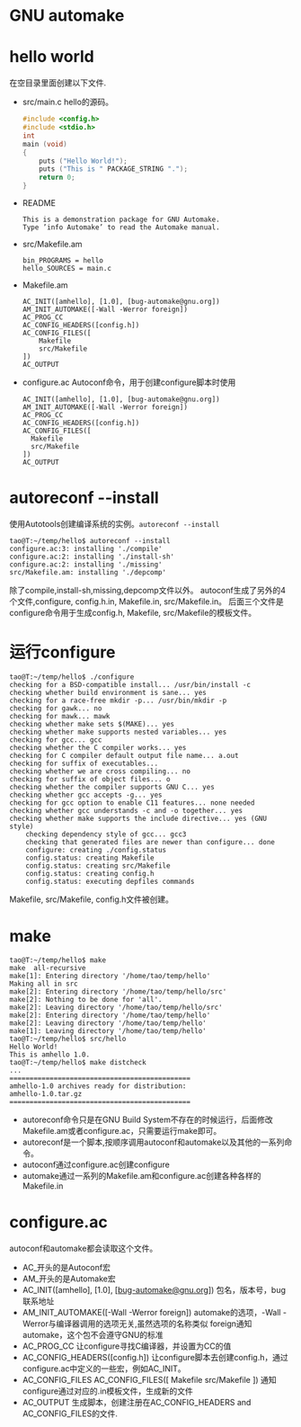 # GNU automake

# hello world
在空目录里面创建以下文件.
- src/main.c
  hello的源码。
  ```c
  #include <config.h>
  #include <stdio.h>
  int
  main (void)
  {
      puts ("Hello World!");
      puts ("This is " PACKAGE_STRING ".");
      return 0;
  }
  ```
- README
  ```
  This is a demonstration package for GNU Automake.
  Type ’info Automake’ to read the Automake manual.
  ```
- src/Makefile.am
  ```
  bin_PROGRAMS = hello
  hello_SOURCES = main.c
  ```
- Makefile.am
  ```
  AC_INIT([amhello], [1.0], [bug-automake@gnu.org])
  AM_INIT_AUTOMAKE([-Wall -Werror foreign])
  AC_PROG_CC
  AC_CONFIG_HEADERS([config.h])
  AC_CONFIG_FILES([
      Makefile
      src/Makefile
  ])
  AC_OUTPUT
  ```
- configure.ac
  Autoconf命令，用于创建configure脚本时使用
  ```
  AC_INIT([amhello], [1.0], [bug-automake@gnu.org])
  AM_INIT_AUTOMAKE([-Wall -Werror foreign])
  AC_PROG_CC
  AC_CONFIG_HEADERS([config.h])
  AC_CONFIG_FILES([
  	Makefile
	src/Makefile
  ])
  AC_OUTPUT
  ```
# autoreconf --install
使用Autotools创建编译系统的实例。`autoreconf --install`	
```
tao@T:~/temp/hello$ autoreconf --install
configure.ac:3: installing './compile'
configure.ac:2: installing './install-sh'
configure.ac:2: installing './missing'
src/Makefile.am: installing './depcomp'
```
除了compile,install-sh,missing,depcomp文件以外。
autoconf生成了另外的4个文件,configure, config.h.in, Makefile.in, src/Makefile.in。
后面三个文件是configure命令用于生成config.h, Makefile, src/Makefile的模板文件。

# 运行configure
```
tao@T:~/temp/hello$ ./configure
checking for a BSD-compatible install... /usr/bin/install -c
checking whether build environment is sane... yes
checking for a race-free mkdir -p... /usr/bin/mkdir -p
checking for gawk... no
checking for mawk... mawk
checking whether make sets $(MAKE)... yes
checking whether make supports nested variables... yes
checking for gcc... gcc
checking whether the C compiler works... yes
checking for C compiler default output file name... a.out
checking for suffix of executables... 
checking whether we are cross compiling... no
checking for suffix of object files... o
checking whether the compiler supports GNU C... yes
checking whether gcc accepts -g... yes
checking for gcc option to enable C11 features... none needed
checking whether gcc understands -c and -o together... yes
checking whether make supports the include directive... yes (GNU style)
	checking dependency style of gcc... gcc3
	checking that generated files are newer than configure... done
	configure: creating ./config.status
	config.status: creating Makefile
	config.status: creating src/Makefile
	config.status: creating config.h
	config.status: executing depfiles commands
```
Makefile, src/Makefile, config.h文件被创建。

# make
```
tao@T:~/temp/hello$ make
make  all-recursive
make[1]: Entering directory '/home/tao/temp/hello'
Making all in src
make[2]: Entering directory '/home/tao/temp/hello/src'
make[2]: Nothing to be done for 'all'.
make[2]: Leaving directory '/home/tao/temp/hello/src'
make[2]: Entering directory '/home/tao/temp/hello'
make[2]: Leaving directory '/home/tao/temp/hello'
make[1]: Leaving directory '/home/tao/temp/hello'
tao@T:~/temp/hello$ src/hello 
Hello World!
This is amhello 1.0.
tao@T:~/temp/hello$ make distcheck
...
=============================================
amhello-1.0 archives ready for distribution: 
amhello-1.0.tar.gz
=============================================
```
- autoreconf命令只是在GNU Build System不存在的时候运行，后面修改Makefile.am或者configure.ac，只需要运行make即可。
- autoreconf是一个脚本,按顺序调用autoconf和automake以及其他的一系列命令。
- autoconf通过configure.ac创建configure
- automake通过一系列的Makefile.am和configure.ac创建各种各样的Makefile.in

# configure.ac
autoconf和automake都会读取这个文件。
- AC_开头的是Autoconf宏
- AM_开头的是Automake宏
- AC_INIT([amhello], [1.0], [bug-automake@gnu.org])
  包名，版本号，bug联系地址
- AM_INIT_AUTOMAKE([-Wall -Werror foreign])
  automake的选项，-Wall -Werror与编译器调用的选项无关,虽然选项的名称类似
  foreign通知automake，这个包不会遵守GNU的标准
- AC_PROG_CC
  让configure寻找C编译器，并设置为CC的值
- AC_CONFIG_HEADERS([config.h])
  让configure脚本去创建config.h，通过configure.ac中定义的一些宏，例如AC_INIT。
- AC_CONFIG_FILES
  AC_CONFIG_FILES([
	Makefile
	src/Makefile
])
  通知configure通过对应的.in模板文件，生成新的文件
- AC_OUTPUT
  生成脚本，创建注册在AC_CONFIG_HEADERS and AC_CONFIG_FILES的文件.
